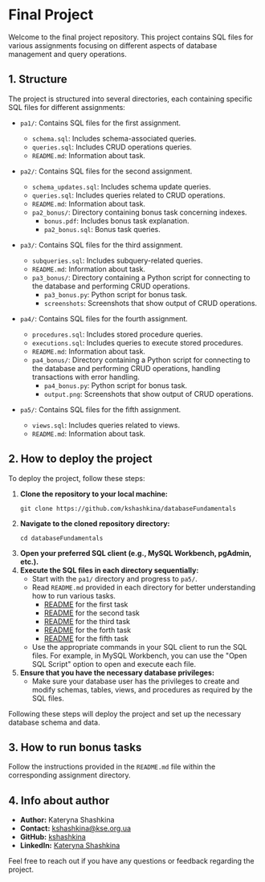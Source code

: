 # Final Project

Welcome to the final project repository. This project contains SQL files for various assignments focusing on different aspects of database management and query operations.
## 1. Structure

The project is structured into several directories, each containing specific SQL files for different assignments:

- `pa1/`: Contains SQL files for the first assignment.
    - `schema.sql`: Includes schema-associated queries.
    - `queries.sql`: Includes CRUD operations queries.
    - `README.md`: Information about task.

- `pa2/`: Contains SQL files for the second assignment.
    - `schema_updates.sql`: Includes schema update queries.
    - `queries.sql`: Includes queries related to CRUD operations.
    - `README.md`: Information about task.
    - `pa2_bonus/`: Directory containing bonus task concerning indexes.
      - `bonus.pdf`: Includes bonus task explanation.
      - `pa2_bonus.sql`: Bonus task queries.

- `pa3/`: Contains SQL files for the third assignment.
    - `subqueries.sql`: Includes subquery-related queries.
    - `README.md`: Information about task.
    - `pa3_bonus/`: Directory containing a Python script for connecting to the database and performing CRUD operations.
      - `pa3_bonus.py`: Python script for bonus task.
      - `screenshots`: Screenshots that show output of CRUD operations.

- `pa4/`: Contains SQL files for the fourth assignment.
    - `procedures.sql`: Includes stored procedure queries.
    - `executions.sql`: Includes queries to execute stored procedures.
    - `README.md`: Information about task.
    - `pa4_bonus/`: Directory containing a Python script for connecting to the database and performing CRUD operations, handling transactions with error handling.
      - `pa4_bonus.py`: Python script for bonus task.
      - `output.png`: Screenshots that show output of CRUD operations.
- `pa5/`: Contains SQL files for the fifth assignment.
    - `views.sql`: Includes queries related to views.
    - `README.md`: Information about task.

## 2. How to deploy the project

To deploy the project, follow these steps:
1. **Clone the repository to your local machine:**
   ```
   git clone https://github.com/kshashkina/databaseFundamentals
   ```
2. **Navigate to the cloned repository directory:**
   ```
   cd databaseFundamentals
   ```
3. **Open your preferred SQL client (e.g., MySQL Workbench, pgAdmin, etc.).**
4. **Execute the SQL files in each directory sequentially:**
   - Start with the `pa1/` directory and progress to `pa5/`.
   - Read `README.md` provided in each directory for better understanding how to run various tasks.
     - [README](pa1/README.md) for the first task
     - [README](pa2/README.md) for the second task
     - [README](pa3/README.md) for the third task
     - [README](pa4/README.md) for the forth task
     - [README](pa5/README.md) for the fifth task
   - Use the appropriate commands in your SQL client to run the SQL files. For example, in MySQL Workbench, you can use the "Open SQL Script" option to open and execute each file.
5. **Ensure that you have the necessary database privileges:**
   - Make sure your database user has the privileges to create and modify schemas, tables, views, and procedures as required by the SQL files.

Following these steps will deploy the project and set up the necessary database schema and data.

## 3. How to run bonus tasks

Follow the instructions provided in the `README.md` file within the corresponding assignment directory.

## 4. Info about author

- **Author:** Kateryna Shashkina
- **Contact:** [kshashkina@kse.org.ua](mailto:kshashkina@kse.org.ua)
- **GitHub:** [kshashkina](https://github.com/kshashkina)
- **LinkedIn:** [Kateryna Shashkina](https://www.linkedin.com/in/kateryna-shashkina-4332bb291/)

Feel free to reach out if you have any questions or feedback regarding the project.

